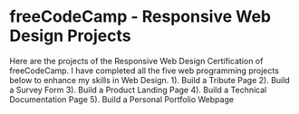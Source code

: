 # freeCodeCamp - Responsive Web Design Projects
Here are the projects of the Responsive Web Design Certification of freeCodeCamp. I have completed all the five web programming projects below to enhance my skills in Web Design.
1). Build a Tribute Page
2). Build a Survey Form
3). Build a Product Landing Page
4). Build a Technical Documentation Page
5). Build a Personal Portfolio Webpage
